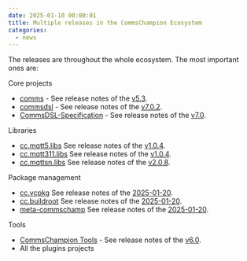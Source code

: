 ```yaml
---
date: 2025-01-10 00:00:01
title: Multiple releases in the CommsChampion Ecosystem
categories:
  - news
---
```


The releases are throughout the whole ecosystem. The most important ones are:

Core projects

* [comms](https://github.com/commschamp/comms) - See release notes of the [v5.3](https://github.com/commschamp/commsdsl/releases/tag/v5.3).
* [commsdsl](https://github.com/commschamp/commsdsl) - See release notes of the [v7.0.2](https://github.com/commschamp/commsdsl/releases/tag/v7.0.2).
* [CommsDSL-Specification](https://github.com/commschamp/CommsDSL-Specification) - See release notes of the [v7.0](https://github.com/commschamp/commsdsl/releases/tag/v7.0).

Libraries

* [cc.mqtt5.libs](https://github.com/commschamp/cc.mqtt5.libs) See release notes of the [v1.0.4](https://github.com/commschamp/cc.mqtt5.libs/releases/tag/v1.0.4).
* [cc.mqtt311.libs](https://github.com/commschamp/cc.mqtt311.libs) See release notes of the [v1.0.4](https://github.com/commschamp/cc.mqtt311.libs/releases/tag/v1.0.4).
* [cc.mqttsn.libs](https://github.com/commschamp/cc.mqttsn.libs) See release notes of the [v2.0.8](https://github.com/commschamp/cc.mqtt311.libs/releases/tag/v1.0.4).

Package management

* [cc.vcpkg](https://github.com/commschamp/cc.vcpkg) See release notes of the [2025-01-20](https://github.com/commschamp/cc.vcpkg/releases/tag/2025-01-20).
* [cc.buildroot](https://github.com/commschamp/cc.buildroot) See release notes of the [2025-01-20](https://github.com/commschamp/cc.buildroot/releases/tag/2025-01-20).
* [meta-commschamp](https://github.com/commschamp/meta-commschamp) See release notes of the [2025-01-20](https://github.com/commschamp/meta-commschamp/releases/tag/2025-01-20).

Tools

* [CommsChampion Tools](https://github.com/commschamp/cc_tools_qt) - See release notes of the [v6.0](https://github.com/commschamp/cc_tools_qt/releases/tag/v6.0).
* All the plugins projects
